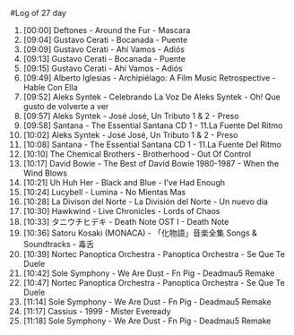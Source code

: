 #Log of 27 day

1. [00:00] Deftones - Around the Fur - Mascara
1. [09:04] Gustavo Cerati - Bocanada - Puente
1. [09:09] Gustavo Cerati - Ahí Vamos - Adiós
1. [09:13] Gustavo Cerati - Bocanada - Puente
1. [09:15] Gustavo Cerati - Ahí Vamos - Adiós
1. [09:49] Alberto Iglesias - Archipiélago: A Film Music Retrospective - Hable Con Ella
1. [09:52] Aleks Syntek - Celebrando La Voz De Aleks Syntek - Oh! Que gusto de volverte a ver
1. [09:57] Aleks Syntek - José José, Un Tributo 1 & 2 - Preso
1. [09:58] Santana - The Essential Santana CD 1 - 11.La Fuente Del Ritmo
1. [10:02] Aleks Syntek - José José, Un Tributo 1 & 2 - Preso
1. [10:08] Santana - The Essential Santana CD 1 - 11.La Fuente Del Ritmo
1. [10:10] The Chemical Brothers - Brotherhood - Out Of Control
1. [10:17] David Bowie - The Best of David Bowie 1980-1987 - When the Wind Blows
1. [10:21] Uh Huh Her - Black and Blue - I've Had Enough
1. [10:24] Lucybell - Lumina - No Mientas Mas
1. [10:28] La Divison del Norte - La División del Norte - Un nuevo dia
1. [10:30] Hawkwind - Live Chronicles - Lords of Chaos
1. [10:33] タニウチヒデキ - Death Note OST I - Death Note
1. [10:36] Satoru Kosaki (MONACA) - 「化物語」音楽全集 Songs & Soundtracks - 毒舌
1. [10:39] Nortec Panoptica Orchestra - Panoptica Orchestra - Se Que Te Duele
1. [10:42] Sole Symphony - We Are Dust - Fn Pig - Deadmau5 Remake
1. [10:47] Nortec Panoptica Orchestra - Panoptica Orchestra - Se Que Te Duele
1. [11:14] Sole Symphony - We Are Dust - Fn Pig - Deadmau5 Remake
1. [11:17] Cassius - 1999 - Mister Eveready
1. [11:18] Sole Symphony - We Are Dust - Fn Pig - Deadmau5 Remake
